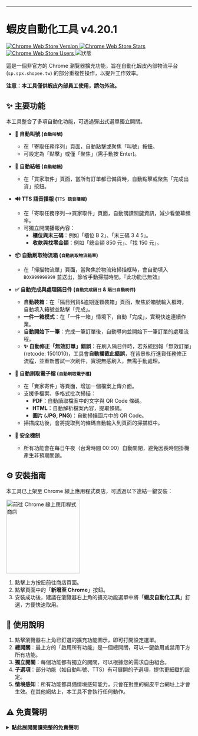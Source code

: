 ---

# 蝦皮自動化工具 v4.20.1

<p>
  <a href="https://chromewebstore.google.com/detail/gjlkkpgkdecjgcnekbgbcidokfcnciig">
    <img src="https://img.shields.io/chrome-web-store/v/gjlkkpgkdecjgcnekbgbcidokfcnciig.svg" alt="Chrome Web Store Version">
  </a>
  <a href="https://chromewebstore.google.com/detail/gjlkkpgkdecjgcnekbgbcidokfcnciig">
    <img src="https://img.shields.io/chrome-web-store/stars/gjlkkpgkdecjgcnekbgbcidokfcnciig.svg" alt="Chrome Web Store Stars">
  </a>
  <a href="https://chromewebstore.google.com/detail/gjlkkpgkdecjgcnekbgbcidokfcnciig">
    <img src="https://img.shields.io/chrome-web-store/users/gjlkkpgkdecjgcnekbgbcidokfcnciig.svg" alt="Chrome Web Store Users">
  </a>
  <img src="https://img.shields.io/badge/狀態-內部使用-green.svg" alt="狀態">
</p>

這是一個非官方的 Chrome 瀏覽器擴充功能，旨在自動化蝦皮內部物流平台 (`sp.spx.shopee.tw`) 的部分重複性操作，以提升工作效率。

**注意：本工具僅供蝦皮內部員工使用，請勿外流。**

## ✨ 主要功能

本工具整合了多項自動化功能，可透過彈出式選單獨立開關。

-   **🔀 自動叫號 (`自動叫號`)**
    -   在「寄取任務序列」頁面，自動點擊或聚焦「叫號」按鈕。
    -   可設定為「點擊」或僅「聚焦」(需手動按 Enter)。

-   **🛒 自動結帳 (`自動結帳`)**
    -   在「買家取件」頁面，當所有訂單都已備貨時，自動點擊或聚焦「完成出貨」按鈕。

-   **🔊 TTS 語音播報 (`TTS 語音播報`)**
    -   在「寄取任務序列-->買家取件」頁面，自動朗讀關鍵資訊，減少看螢幕頻率。
    -   可獨立開關播報內容：
        -   **櫃位與末三碼**：例如「櫃位 B 2」、「末三碼 3 4 5」。
        -   **收款與找零金額**：例如「總金額 850 元」、「找 150 元」。

-   **📦 自動刷取物流箱 (`自動刷取物流箱單`)**
    -   在「掃描物流單」頁面，當聚焦於物流箱掃描框時，會自動填入 `BOX999999999` 並送出，節省手動掃描時間。『此功能已無效』

-   **✅ 自動完成與處理隔日件 (`自動完成隔日` & `隔日自動刷件`)**
    -   **自動裝箱**：在「隔日到貨&逾期逐顆裝箱」頁面，聚焦於箱號輸入框時，自動填入箱號並點擊「完成」。
    -   **一件一箱模式**：在「一件一箱」情境下，自動「完成」，實現快速連續作業。
    -   **自動開始下一筆**：完成一筆訂單後，自動導向並開始下一筆訂單的處理流程。
    -   **✨ 自動修正「無效訂單」錯誤**：在刷入隔日件時，若系統回報「無效訂單」(retcode: 1501010)，工具會**自動攔截此錯誤**，在背景執行進貨任務修正流程，並重新嘗試一次刷件，實現無感刷入，無需手動處理。

-   **📄 自動刷取電子檔 (`自動刷取電子檔`)**
    -   在「賣家寄件」等頁面，增加一個檔案上傳介面。
    -   支援多檔案、多格式批次掃描：
        -   **PDF**：自動讀取檔案中的文字與 QR Code 條碼。
        -   **HTML**：自動解析檔案內容，提取條碼。
        -   **圖片 (JPG, PNG)**：自動掃描圖片中的 QR Code。
    -   掃描成功後，會將提取到的條碼自動輸入到頁面的掃描框中。

-   **🌙 安全機制**
    -   所有功能會在每日午夜（台灣時間 00:00）自動關閉，避免因長時間掛機產生非預期問題。

## ⚙️ 安裝指南

本工具已上架至 Chrome 線上應用程式商店，可透過以下連結一鍵安裝：

<a href="https://chromewebstore.google.com/detail/gjlkkpgkdecjgcnekbgbcidokfcnciig" target="_blank">
  <img src="https://cdn-icons-png.flaticon.com/512/0/532.png" alt="前往 Chrome 線上應用程式商店" width="200">
</a>

1.  點擊上方按鈕前往商店頁面。
2.  點擊頁面中的「**新增至 Chrome**」按鈕。
3.  安裝成功後，建議在瀏覽器右上角的擴充功能選單中將「**蝦皮自動化工具**」釘選，方便快速取用。

## 🚀 使用說明

1.  點擊瀏覽器右上角已釘選的擴充功能圖示，即可打開設定選單。
2.  **總開關**：最上方的「啟用所有功能」是一個總開關，可以一鍵啟用或禁用下方所有功能。
3.  **獨立開關**：每個功能都有獨立的開關，可以根據您的需求自由組合。
4.  **子選項**：部分功能（如自動叫號、TTS）有可展開的子選項，提供更細緻的設定。
5.  **情境感知**：所有功能都具備情境感知能力，只會在對應的蝦皮平台網址上才會生效。在其他網站上，本工具不會執行任何動作。

## ⚠️ 免責聲明

<details>
<summary><strong>點此展開閱讀完整的免責聲明</strong></summary>

### **蝦皮自動化工具 (v4.20.1) 免責聲明**

**重要提示：本工具僅限蝦皮 (Shopee) 內部員工基於提升工作效率之目的使用。安裝與使用本工具前，請務必詳細閱讀、理解並同意以下所有條款。**

1.  **按「原樣」提供，不作任何保證**
    本工具是為特定工作流程設計的輔助軟體，按「現狀」及「可用」的基礎提供。開發者不對其功能的完整性、準確性、穩定性、即時性或無錯誤運行提供任何明示或暗示的保證。

2.  **使用者須自行承擔全部責任**
    使用者需對透過本工具執行的所有自動化操作（包括但不限於：自動叫號、自動結帳、自動刷件、自動裝箱等）的結果負全部責任。本工具僅為輔助性質，使用者仍有責任監督其操作過程並核對最終結果的正確性。

3.  **系統依賴與潛在風險**
    本工具的功能高度依賴於蝦皮內部平台 (`sp.spx.shopee.tw`) 的當前結構與應用程式介面 (API)。
    *   **攔截與修改行為**：本工具的部分核心功能（如「隔日自動刷件」）會攔截並修改您瀏覽器與蝦皮伺服器之間的網路請求，以修正特定錯誤（如 `INVALID_ORDER_RETCODE`）。
    *   **系統變更風險**：若蝦皮內部平台進行任何更新、改版或流程變更，可能導致本工具功能失效、產生非預期錯誤、或造成資料不一致。此類風險由使用者自行承擔。

4.  **數據與操作完整性**
    因系統變更、網路延遲、或工具本身的潛在缺陷，使用本工具可能引發操作失誤、數據錯誤等問題。對於因使用本工具而可能導致的任何直接或間接的營運損失、數據丟失或帳務問題，開發者概不負責。

5.  **非官方支援**
    本工具為非蝦皮官方發布的軟體，不受公司 IT 部門或任何官方團隊的技術支援。所有問題回報與維護皆由開發者在能力所及範圍內進行，不保證即時回應或修復。

6.  **遵守公司規範**
    使用者在使用本工具時，仍應嚴格遵守蝦皮所有的公司政策與內部作業規範。本工具旨在提升效率，不得用於任何違反公司規定的行為。

7.  **自動停用機制**
    本工具內建安全機制，將在每日午夜（台灣時間 00:00）自動禁用所有功能，以避免長時間掛機可能產生的未知問題。使用者需在次日手動重新啟用。

**一旦您點擊「新增至 Chrome」並啟用本擴充功能，即表示您已完整閱讀、充分理解並自願同意上述所有免責聲明條款，並願意自行承擔所有使用風險。**

</details>